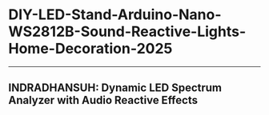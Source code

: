# DIY-LED-Stand-Arduino-Nano-WS2812B-Sound-Reactive-Lights-Home-Decoration-2025

--------------------------------------------------------------------------------------------------
## INDRADHANSUH: Dynamic LED Spectrum Analyzer with Audio Reactive Effects
